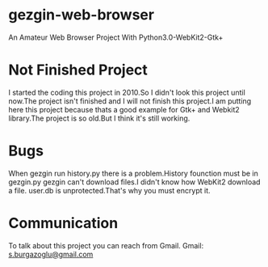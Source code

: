 # gezgin-web-browser
An Amateur Web Browser Project With Python3.0-WebKit2-Gtk+

# Not Finished Project
I started the coding this project in 2010.So I didn't look this project until now.The project isn't finished and I will not finish this project.I am putting here this project because thats a good example for Gtk+ and Webkit2 library.The project is so old.But I think it's still working.

# Bugs
When gezgin run history.py there is a problem.History founction must be in gezgin.py
gezgin can't download files.I didn't know how WebKit2 download a file.
user.db is unprotected.That's why you must encrypt it.

# Communication
To talk about this project you can reach from Gmail.
Gmail: s.burgazoglu@gmail.com
